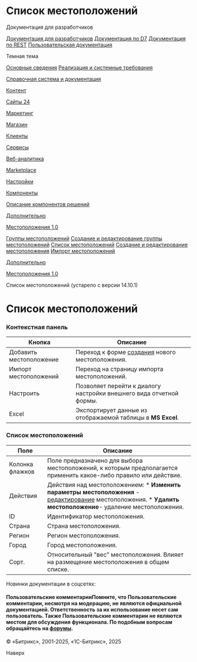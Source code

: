 # Список местоположений

Документация для разработчиков

[Документация для разработчиков](https://dev.1c-bitrix.ru/api_help/)
[Документация по D7](https://dev.1c-bitrix.ru/api_d7/)
[Документация по REST](https://dev.1c-bitrix.ru/rest_help/)
[Пользовательская документация](https://dev.1c-bitrix.ru/user_help/)

Темная тема

[Основные сведения](/user_help/index.php)
[Реализация и системные требования](/user_help/reqintro.php)

[Справочная система и документация](/user_help/help/index.php)

[Контент](/user_help/content/index.php)

[Сайты 24](/user_help/sites24/index.php)

[Маркетинг](/user_help/marketing/index.php)

[Магазин](/user_help/store/index.php)

[Клиенты](/user_help/clients/index.php)

[Сервисы](/user_help/service/index.php)

[Веб-аналитика](/user_help/statistic/index.php)

[Marketplace](/user_help/marketplace/index.php)

[Настройки](/user_help/settings/index.php)

[Компоненты](/user_help/components/index.php)

[Описание компонентов решений](/user_help/description_decisions/index.php)

[Дополнительно](/user_help/additional/index.php)

[Местоположения 1.0](/user_help/additional/location/index.php)

[Группы местоположений](/user_help/additional/location/sale_location_group_admin.php)
[Создание и редактирование группы местоположений](/user_help/additional/location/sale_location_group_edit.php)
[Список местоположений](/user_help/additional/location/sale_location_admin.php)
[Создание и редактирование местоположения](/user_help/additional/location/sale_location_edit.php)
[Импорт местоположений](/user_help/additional/location/sale_location_import.php)

[Дополнительно](/user_help/additional/index.php)

[Местоположения 1.0](/user_help/additional/location/index.php)

Список местоположений (устарело с версии 14.10.1)

# Список местоположений

### Контекстная панель

| Кнопка | Описание |
| --- | --- |
| Добавить местоположение | Переход к форме [создания](/user_help/additional/location/sale_location_edit.php) нового местоположения. |
| Импорт местоположений | Переход на страницу импорта местоположений. |
| Настроить | Позволяет перейти к диалогу настройки внешнего вида отчетной формы. |
| Excel | Экспортирует данные из отображаемой таблицы в **MS Excel**. |

### Список местоположений

| Поле | Описание |
| --- | --- |
| Колонка флажков | Поле предназначено для выбора местоположений, к которым предполагается применить какое-либо правило или действие. |
| Действия | Действия над местоположением:  * **Изменить параметры местоположения** - [редактирование](/user_help/additional/location/sale_location_edit.php) местоположения. * **Удалить местоположение**- удаление местоположения. |
| ID | Идентификатор местоположения. |
| Страна | Страна местоположения. |
| Регион | Регион местоположения. |
| Город | Город местоположения. |
| Сорт. | Относительный "вес" местоположения. Влияет на размещение местоположения в общем списке. |

Новинки документации в соцсетях:

#### Пользовательские комментарииПомните, что Пользовательские комментарии, несмотря на модерацию, не являются официальной документацией. Ответственность за их использование несет сам пользователь. Также Пользовательские комментарии не являются местом для обсуждения функционала. По подобным вопросам обращайтесь на [форумы](http://dev.1c-bitrix.ru/community/forums/group1/).

© «Битрикс», 2001-2025, «1С-Битрикс», 2025

Наверх